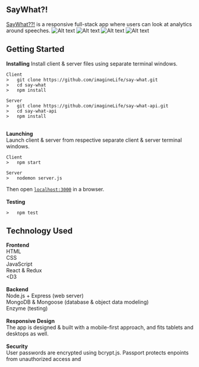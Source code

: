 ## SayWhat?!
<a href="say-what.netlify.com">SayWhat??!</a> is a responsive full-stack app where users can look at analytics around speeches.
![Alt text](startingOut.jpg?raw=true "Starting Out")
![Alt text](uiInProcess.jpg?raw=true "Searching")
![Alt text](searchResults.jpg?raw=true "Search Results")
![Alt text](previewingMacros.jpg?raw=true "Previewing Macros")

## Getting Started
**Installing**
Install client & server files using separate terminal windows.
```
Client
>   git clone https://github.com/imagineLife/say-what.git
>   cd say-what
>   npm install

Server
>   git clone https://github.com/imagineLife/say-what-api.git
>   cd say-what-api
>   npm install
```
<br />**Launching**<br />
Launch client & server from respective separate client & server terminal windows.
```
Client
>   npm start

Server
>   nodemon server.js
```
Then open [`localhost:3000`](http://localhost:3000) in a browser.<br />
<br />**Testing**<br />
```
>   npm test
```


## Technology Used
**Frontend**<br />
HTML<br />
CSS<br />
JavaScript<br />
React & Redux<br />
<D3 <br/>
<br/>
**Backend**<br />
Node.js + Express (web server)<br />
MongoDB & Mongoose (database & object data modeling)<br />
Enzyme (testing)<br />
<br />
**Responsive Design**<br />
The app is designed & built with a mobile-first approach,
and fits tablets and desktops as well.<br />
<br />
**Security**<br />
User passwords are encrypted using bcrypt.js.
Passport protects enpoints from unauthorized access and  







